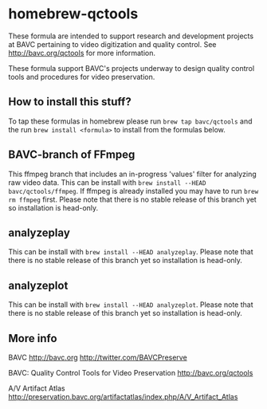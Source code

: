 homebrew-qctools
================
These formula are intended to support research and development projects at BAVC pertaining to video digitization and quality control. See http://bavc.org/qctools for more information.

These formula support BAVC's projects underway to design quality control tools and procedures for video preservation.

How to install this stuff?
--------------------------
To tap these formulas in homebrew please run `brew tap bavc/qctools` and the run `brew install <formula>` to install from the formulas below.

BAVC-branch of FFmpeg
---------------------
This ffmpeg branch that includes an in-progress 'values' filter for analyzing raw video data. This can be install with `brew install --HEAD bavc/qctools/ffmpeg`. If ffmpeg is already installed you may have to run `brew rm ffmpeg` first. Please note that there is no stable release of this branch yet so installation is head-only.

analyzeplay
-----------
This can be install with `brew install --HEAD analyzeplay`. Please note that there is no stable release of this branch yet so installation is head-only.

analyzeplot
-----------
This can be install with `brew install --HEAD analyzeplot`. Please note that there is no stable release of this branch yet so installation is head-only.

More info
---------
BAVC
http://bavc.org http://twitter.com/BAVCPreserve

BAVC: Quality Control Tools for Video Preservation
http://bavc.org/qctools

A/V Artifact Atlas
http://preservation.bavc.org/artifactatlas/index.php/A/V_Artifact_Atlas